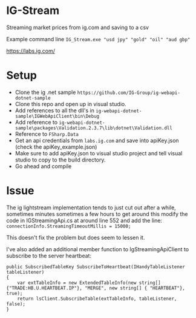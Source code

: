 # IG-Stream
Streaming market prices from ig.com and saving to a csv

Example command line ``IG_Stream.exe "usd jpy" "gold" "oil" "aud gbp"``

https://labs.ig.com/

# Setup

- Clone the ig .net sample ``https://github.com/IG-Group/ig-webapi-dotnet-sample``
- Clone this repo and open up in visual studio.
- Add references to all the dll's in ``ig-webapi-dotnet-sample\IGWebApiClient\bin\Debug``
- Add reference to ``ig-webapi-dotnet-sample\packages\Validation.2.3.7\lib\dotnet\Validation.dll``
- Reference to ``FSharp.Data``
- Get an api credentials from ``labs.ig.com`` and save into apiKey.json (check the apiKey_example.json)
- Make sure to add apiKey.json to visual studio project and tell visual studio to copy to the build directory.
- Go ahead and compile

# Issue

The ig lightstream implementation tends to just cut out after a while, sometimes minutes sometimes a few hours
to get around this modify the code in IGStreamingApi.cs at around line 552 and add the line: 
`` connectionInfo.StreamingTimeoutMillis = 15000;`` 

This doesn't fix the problem but does seem to lessen it.

I've also added an additional member function to IgStreamingApiClient to subscribe to the server heartbeat:

```
public SubscribedTableKey SubscribeToHeartbeat(IHandyTableListener tableListener)
{
    var extTableInfo = new ExtendedTableInfo(new string[] {"TRADE:HB.U.HEARTBEAT.IP"}, "MERGE", new string[] { "HEARTBEAT"}, true);
    return lsClient.SubscribeTable(extTableInfo, tableListener, false);
}
```



